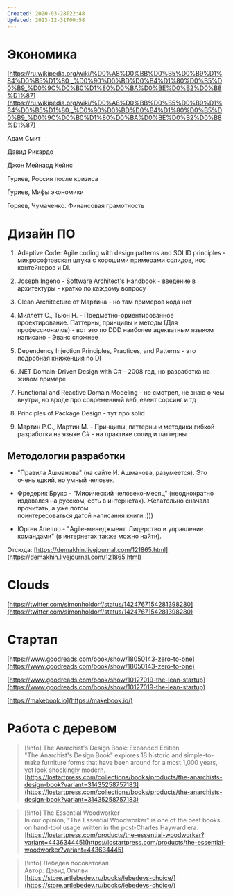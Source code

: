 ```yaml
---
Created: 2020-03-28T22:48
Updated: 2023-12-31T00:58
---
```

# Экономика

[https://ru.wikipedia.org/wiki/%D0%A8%D0%BB%D0%B5%D0%B9%D1%84%D0%B5%D1%80,_%D0%90%D0%BD%D0%B4%D1%80%D0%B5%D0%B9_%D0%9C%D0%B0%D1%80%D0%BA%D0%BE%D0%B2%D0%B8%D1%87](https://ru.wikipedia.org/wiki/%D0%A8%D0%BB%D0%B5%D0%B9%D1%84%D0%B5%D1%80,_%D0%90%D0%BD%D0%B4%D1%80%D0%B5%D0%B9_%D0%9C%D0%B0%D1%80%D0%BA%D0%BE%D0%B2%D0%B8%D1%87)

Адам Смит

Давид Рикардо

Джон Мейнард Кейнс

Гуриев, Россия после кризиса

Гуриев, Мифы экономики

Горяев, Чумаченко. Финансовая грамотность

# Дизайн ПО

1. Adaptive Code: Agile coding with design patterns and SOLID principles - микрософтовская штука с хорошими примерами солидов, иос контейнеров и DI.

2. Joseph Ingeno - Software Architect's Handbook - введение в архитектуры - кратко по каждому вопросу

3. Clean Architecture от Мартина - но там примеров кода нет

4. Миллетт С., Тьюн Н. - Предметно-ориентированное проектирование. Паттерны, принципы и методы (Для профессионалов) - вот это по DDD наиболее адекватным языком написано - Эванс сложнее

5. Dependency Injection Principles, Practices, and Patterns - это подробная книженция по DI

6. .NET Domain-Driven Design with C# - 2008 год, но разработка на живом примере

7. Functional and Reactive Domain Modeling - не смотрел, не знаю о чем внутри, но вроде про современный веб, евент сорсинг и тд

8. Principles of Package Design - тут про solid

9. Мартин Р.С., Мартин М. - Принципы, паттерны и методики гибкой разработки на языке C# - на практике солид и паттерны

## Методологии разработки

* "Правила Ашманова" (на сайте И. Ашманова, разумеется). Это очень едкий, но умный человек.

- Фредерик Брукс - "Мифический человеко-месяц" (неоднократно издавался на русском, есть в интернетах). Желательно сначала прочитать, а уже потом  
    поинтересоваться датой написания книги :)))  
    
- Юрген Апелло - "Agile-менеджмент. Лидерство и управление командами" (в интернетах также можно найти).

Отсюда: [https://demakhin.livejournal.com/121865.html](https://demakhin.livejournal.com/121865.html)

# Clouds

[https://twitter.com/simonholdorf/status/1424767154281398280](https://twitter.com/simonholdorf/status/1424767154281398280)

# Стартап

[https://www.goodreads.com/book/show/18050143-zero-to-one](https://www.goodreads.com/book/show/18050143-zero-to-one)

[https://www.goodreads.com/book/show/10127019-the-lean-startup](https://www.goodreads.com/book/show/10127019-the-lean-startup)

[https://makebook.io](https://makebook.io/)

# Работа с деревом

> [!info] The Anarchist's Design Book: Expanded Edition  
> "The Anarchist's Design Book" explores 18 historic and simple-to-make furniture forms that have been around for almost 1,000 years, yet look shockingly modern.  
> [https://lostartpress.com/collections/books/products/the-anarchists-design-book?variant=31435258757183](https://lostartpress.com/collections/books/products/the-anarchists-design-book?variant=31435258757183)  

> [!info] The Essential Woodworker  
> In our opinion, "The Essential Woodworker" is one of the best books on hand-tool usage written in the post-Charles Hayward era.  
> [https://lostartpress.com/products/the-essential-woodworker?variant=443634445](https://lostartpress.com/products/the-essential-woodworker?variant=443634445)  

  

> [!info] Лебедев посоветовал  
> Автор: Дэвид Огилви  
> [https://store.artlebedev.ru/books/lebedevs-choice/](https://store.artlebedev.ru/books/lebedevs-choice/)
